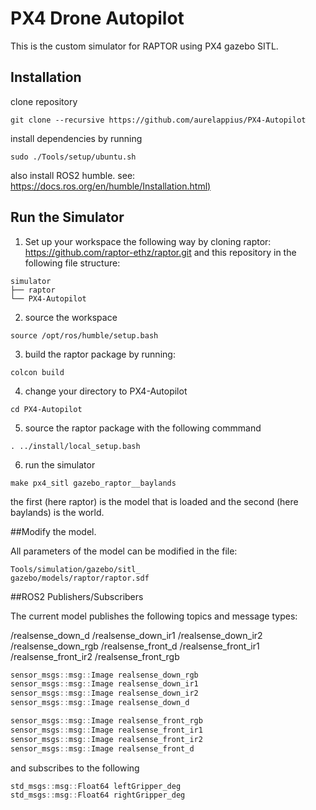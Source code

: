 # PX4 Drone Autopilot

This is the custom simulator for RAPTOR using PX4 gazebo SITL.

## Installation

clone repository
```
git clone --recursive https://github.com/aurelappius/PX4-Autopilot
```

install dependencies by running

```
sudo ./Tools/setup/ubuntu.sh
```

also install ROS2 humble. see: [https://docs.ros.org/en/humble/Installation.html)](https://docs.ros.org/en/humble/Installation.html)

## Run the Simulator
1) Set up your workspace the following way by cloning raptor: https://github.com/raptor-ethz/raptor.git and this repository in the following file structure:
```
simulator
├── raptor
└── PX4-Autopilot
```
2) source the workspace

```
source /opt/ros/humble/setup.bash
```

3) build the raptor package by running:
```
colcon build
```
4) change your directory to PX4-Autopilot
```
cd PX4-Autopilot
```
5) source the raptor package with the following commmand
```
. ../install/local_setup.bash
```
6) run the simulator

```
make px4_sitl gazebo_raptor__baylands
```

the first (here raptor) is the model that is loaded and the second (here baylands) is the world.


##Modify the model.

All parameters of the model can be modified in the file:

```
Tools/simulation/gazebo/sitl_
gazebo/models/raptor/raptor.sdf
```

##ROS2 Publishers/Subscribers

The current model publishes the following topics and message types:

/realsense_down_d
/realsense_down_ir1
/realsense_down_ir2
/realsense_down_rgb
/realsense_front_d
/realsense_front_ir1
/realsense_front_ir2
/realsense_front_rgb


```cpp
sensor_msgs::msg::Image realsense_down_rgb
sensor_msgs::msg::Image realsense_down_ir1
sensor_msgs::msg::Image realsense_down_ir2
sensor_msgs::msg::Image realsense_down_d

sensor_msgs::msg::Image realsense_front_rgb
sensor_msgs::msg::Image realsense_front_ir1
sensor_msgs::msg::Image realsense_front_ir2
sensor_msgs::msg::Image realsense_front_d
```

and subscribes to the following

```cpp
std_msgs::msg::Float64 leftGripper_deg
std_msgs::msg::Float64 rightGripper_deg
```
